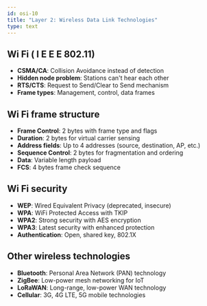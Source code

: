 ```yaml
---
id: osi-10
title: "Layer 2: Wireless Data Link Technologies"
type: text
---
```



## Wi Fi ( I E E E 802.11)

- **CSMA/CA**: Collision Avoidance instead of detection
- **Hidden node problem**: Stations can't hear each other
- **RTS/CTS**: Request to Send/Clear to Send mechanism
- **Frame types**: Management, control, data frames

## Wi Fi frame structure

- **Frame Control**: 2 bytes with frame type and flags
- **Duration**: 2 bytes for virtual carrier sensing
- **Address fields**: Up to 4 addresses (source, destination, AP, etc.)
- **Sequence Control**: 2 bytes for fragmentation and ordering
- **Data**: Variable length payload
- **FCS**: 4 bytes frame check sequence

## Wi Fi security

- **WEP**: Wired Equivalent Privacy (deprecated, insecure)
- **WPA**: WiFi Protected Access with TKIP
- **WPA2**: Strong security with AES encryption
- **WPA3**: Latest security with enhanced protection
- **Authentication**: Open, shared key, 802.1X

## Other wireless technologies

- **Bluetooth**: Personal Area Network (PAN) technology
- **ZigBee**: Low-power mesh networking for IoT
- **LoRaWAN**: Long-range, low-power WAN technology
- **Cellular**: 3G, 4G LTE, 5G mobile technologies